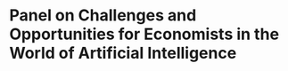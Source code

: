 # Panel on Challenges and Opportunities for Economists in the World of Artificial Intelligence

<!-- 
Referências
[link](https://www.forbes.com/sites/larsdaniel/2024/11/02/in-the-courtroom-can-expert-witnesses-use-ai/)
-->
